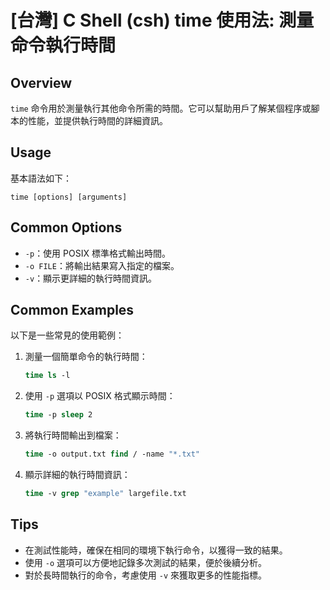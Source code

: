 # [台灣] C Shell (csh) time 使用法: 測量命令執行時間

## Overview
`time` 命令用於測量執行其他命令所需的時間。它可以幫助用戶了解某個程序或腳本的性能，並提供執行時間的詳細資訊。

## Usage
基本語法如下：
```
time [options] [arguments]
```

## Common Options
- `-p`：使用 POSIX 標準格式輸出時間。
- `-o FILE`：將輸出結果寫入指定的檔案。
- `-v`：顯示更詳細的執行時間資訊。

## Common Examples
以下是一些常見的使用範例：

1. 測量一個簡單命令的執行時間：
   ```csh
   time ls -l
   ```

2. 使用 `-p` 選項以 POSIX 格式顯示時間：
   ```csh
   time -p sleep 2
   ```

3. 將執行時間輸出到檔案：
   ```csh
   time -o output.txt find / -name "*.txt"
   ```

4. 顯示詳細的執行時間資訊：
   ```csh
   time -v grep "example" largefile.txt
   ```

## Tips
- 在測試性能時，確保在相同的環境下執行命令，以獲得一致的結果。
- 使用 `-o` 選項可以方便地記錄多次測試的結果，便於後續分析。
- 對於長時間執行的命令，考慮使用 `-v` 來獲取更多的性能指標。